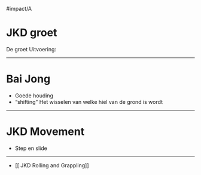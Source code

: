 #impact/A 
 
# JKD groet
De groet Uitvoering:

---
 
# Bai Jong
- Goede houding 
- “shifting” Het wisselen van welke hiel van de grond is wordt

---
  
# JKD Movement
-  Step en slide 

---
  
- [[ JKD Rolling and Grappling]]
 